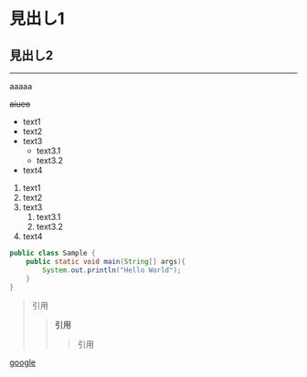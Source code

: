 # 見出し1

## 見出し2

------
aaaaa

~~aiueo~~

- text1
- text2
- text3  
    - text3.1
    - text3.2
- text4


1. text1
1. text2
1. text3
   1. text3.1
   1. text3.2
1. text4

``````Java　
public class Sample {
    public static void main(String[] args){
        System.out.println("Hello World");
    }
}
``````

>引用
>>**引用**
>>>引用


[google](https://www.google.co.jp/)